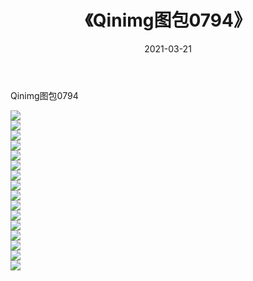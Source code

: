 ﻿---
layout: post
title:  《Qinimg图包0794》
date:   2021-03-21
img: http://imgx.orgx.ga/Qinimg图包/Qinimg图包0794/000.jpg
categories: [美女, 清纯, 唯美]
---

Qinimg图包0794

 ![](http://imgx.orgx.ga/Qinimg图包/Qinimg图包0794/001.jpg) <br>![](http://imgx.orgx.ga/Qinimg图包/Qinimg图包0794/002.jpg) <br>![](http://imgx.orgx.ga/Qinimg图包/Qinimg图包0794/003.jpg) <br>![](http://imgx.orgx.ga/Qinimg图包/Qinimg图包0794/004.jpg) <br>![](http://imgx.orgx.ga/Qinimg图包/Qinimg图包0794/005.jpg) <br>![](http://imgx.orgx.ga/Qinimg图包/Qinimg图包0794/006.jpg) <br>![](http://imgx.orgx.ga/Qinimg图包/Qinimg图包0794/007.jpg) <br>![](http://imgx.orgx.ga/Qinimg图包/Qinimg图包0794/008.jpg) <br>![](http://imgx.orgx.ga/Qinimg图包/Qinimg图包0794/009.jpg) <br>![](http://imgx.orgx.ga/Qinimg图包/Qinimg图包0794/010.jpg) <br>![](http://imgx.orgx.ga/Qinimg图包/Qinimg图包0794/011.jpg) <br>![](http://imgx.orgx.ga/Qinimg图包/Qinimg图包0794/012.jpg) <br>![](http://imgx.orgx.ga/Qinimg图包/Qinimg图包0794/013.jpg) <br>![](http://imgx.orgx.ga/Qinimg图包/Qinimg图包0794/014.jpg) <br>![](http://imgx.orgx.ga/Qinimg图包/Qinimg图包0794/015.jpg) <br>![](http://imgx.orgx.ga/Qinimg图包/Qinimg图包0794/016.jpg) <br>